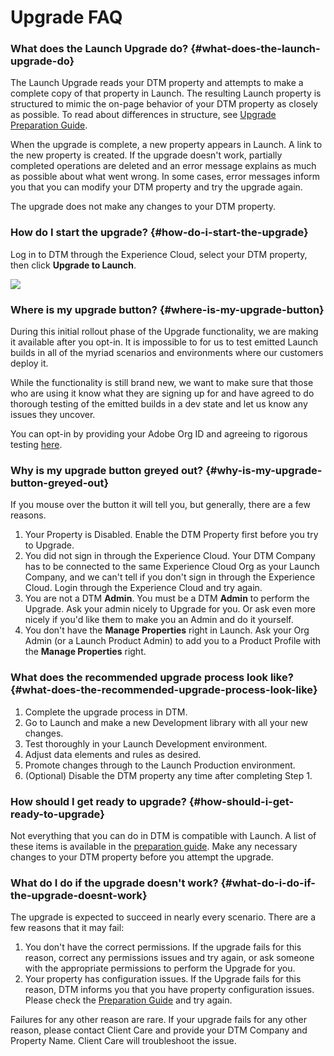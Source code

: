 # Upgrade FAQ

### What does the Launch Upgrade do? {#what-does-the-launch-upgrade-do}

The Launch Upgrade reads your DTM property and attempts to make a complete copy of that property in Launch. The resulting Launch property is structured to mimic the on-page behavior of your DTM property as closely as possible. To read about differences in structure, see [Upgrade Preparation Guide](upgrade-preparation-guide.md).

When the upgrade is complete, a new property appears in Launch. A link to the new property is created. If the upgrade doesn't work, partially completed operations are deleted and an error message explains as much as possible about what went wrong. In some cases, error messages inform you that you can modify your DTM property and try the upgrade again.

The upgrade does not make any changes to your DTM property.

### How do I start the upgrade? {#how-do-i-start-the-upgrade}

Log in to DTM through the Experience Cloud, select your DTM property, then click **Upgrade to Launch**.

![](https://blobscdn.gitbook.com/v0/b/gitbook-28427.appspot.com/o/assets%2F-LAxHla2X11_-j5Ak32l%2F-LFJyF3ou47m7oJeaH9w%2F-LFJyJz_MpGT-AtrmEOs%2Fupgrade_to_launch.png?alt=media&token=5f5d841c-dcd2-4e91-a748-716bdc82d584)

### Where is my upgrade button? {#where-is-my-upgrade-button}

During this initial rollout phase of the Upgrade functionality, we are making it available after you opt-in. It is impossible to for us to test emitted Launch builds in all of the myriad scenarios and environments where our customers deploy it.

While the functionality is still brand new, we want to make sure that those who are using it know what they are signing up for and have agreed to do thorough testing of the emitted builds in a dev state and let us know any issues they uncover.

You can opt-in by providing your Adobe Org ID and agreeing to rigorous testing [here](https://adobe.allegiancetech.com/cgi-bin/qwebcorporate.dll?idx=69K2XN).

### Why is my upgrade button greyed out? {#why-is-my-upgrade-button-greyed-out}

If you mouse over the button it will tell you, but generally, there are a few reasons.

1. Your Property is Disabled. Enable the DTM Property first before you try to Upgrade.
2. You did not sign in through the Experience Cloud. Your DTM Company has to be connected to the same Experience Cloud Org as your Launch Company, and we can't tell if you don't sign in through the Experience Cloud. Login through the Experience Cloud and try again.
3. You are not a DTM **Admin**. You must be a DTM **Admin** to perform the Upgrade. Ask your admin nicely to Upgrade for you. Or ask even more nicely if you'd like them to make you an Admin and do it yourself.
4. You don't have the **Manage Properties** right in Launch. Ask your Org Admin \(or a Launch Product Admin\) to add you to a Product Profile with the **Manage Properties** right.

### What does the recommended upgrade process look like? {#what-does-the-recommended-upgrade-process-look-like}

1. Complete the upgrade process in DTM.
2. Go to Launch and make a new Development library with all your new changes.
3. Test thoroughly in your Launch Development environment.
4. Adjust data elements and rules as desired.
5. Promote changes through to the Launch Production environment.
6. \(Optional\) Disable the DTM property any time after completing Step 1.

### How should I get ready to upgrade? {#how-should-i-get-ready-to-upgrade}

Not everything that you can do in DTM is compatible with Launch. A list of these items is available in the [preparation guide](upgrade-preparation-guide.md). Make any necessary changes to your DTM property before you attempt the upgrade.

### What do I do if the upgrade doesn't work? {#what-do-i-do-if-the-upgrade-doesnt-work}

The upgrade is expected to succeed in nearly every scenario. There are a few reasons that it may fail:

1. You don't have the correct permissions. If the upgrade fails for this reason, correct any permissions issues and try again, or ask someone with the appropriate permissions to perform the Upgrade for you.
2. Your property has configuration issues. If the Upgrade fails for this reason, DTM informs you that you have property configuration issues. Please check the [Preparation Guide](upgrade-preparation-guide.md) and try again.

Failures for any other reason are rare. If your upgrade fails for any other reason, please contact Client Care and provide your DTM Company and Property Name. Client Care will troubleshoot the issue.


